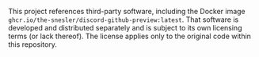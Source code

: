 This project references third-party software, including the Docker image 
`ghcr.io/the-snesler/discord-github-preview:latest`. That software is developed 
and distributed separately and is subject to its own licensing terms (or lack thereof). 
The license applies only to the original code within this repository.